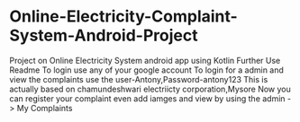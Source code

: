 # Online-Electricity-Complaint-System-Android-Project
Project on Online Electricity System android app using Kotlin Further Use Readme
To login use any of your google account
To login for a admin and view the complaints use the user-Antony,Password-antony123
This is actually based on chamundeshwari electriicty corporation,Mysore
Now you can register your complaint even add iamges
and view by using the admin -> My Complaints

